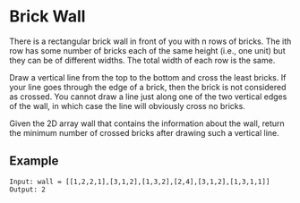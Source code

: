 # Brick Wall

There is a rectangular brick wall in front of you with n rows of bricks. 
The ith row has some number of bricks each of the same height (i.e., one unit) but they can be of different widths. 
The total width of each row is the same.

Draw a vertical line from the top to the bottom and cross the least bricks. 
If your line goes through the edge of a brick, then the brick is not considered as crossed. 
You cannot draw a line just along one of the two vertical edges of the wall, in which case the line will obviously cross no bricks.

Given the 2D array wall that contains the information about the wall, return the minimum number of crossed bricks after drawing such a vertical line.


## Example
```
Input: wall = [[1,2,2,1],[3,1,2],[1,3,2],[2,4],[3,1,2],[1,3,1,1]]
Output: 2

```
